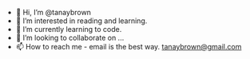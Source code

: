 - 👋 Hi, I’m @tanaybrown
- 👀 I’m interested in reading and learning.
- 🌱 I’m currently learning to code.
- 💞️ I’m looking to collaborate on ...
- 📫 How to reach me - email is the best way.  tanaybrown@gmail.com

<!---
tanaybrown/tanaybrown is a ✨ special ✨ repository because its `README.md` (this file) appears on your GitHub profile.
You can click the Preview link to take a look at your changes.
--->
